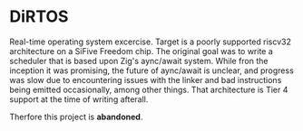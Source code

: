 # DiRTOS
Real-time operating system excercise. Target is a poorly supported riscv32 
architecture on a SiFive Freedom chip. The original goal was to write a scheduler
that is based upon Zig's aync/await system. While fron the inception it was promising,
the future of aync/await is unclear, and progress was slow due to encountering issues
with the linker and bad instructions being emitted occasionally, among other things.
That architecture is Tier 4 support at the time of writing afterall. 

Therfore this project is **abandoned**.
